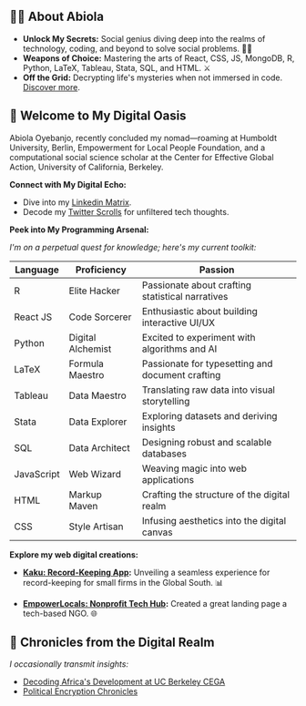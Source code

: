 ## 👨‍💻 About Abiola

- **Unlock My Secrets:** Social genius diving deep into the realms of technology, coding, and beyond to solve social problems. 🕵️‍♂️
- **Weapons of Choice:** Mastering the arts of React, CSS, JS, MongoDB, R, Python, LaTeX, Tableau, Stata, SQL, and HTML. ⚔️
- **Off the Grid:** Decrypting life's mysteries when not immersed in code. [Discover more](https://abiola1864.github.io/).

## 🚀 Welcome to My Digital Oasis

Abiola Oyebanjo, recently concluded my nomad—roaming at Humboldt University, Berlin, Empowerment for Local People Foundation, and a computational social science scholar at the Center for Effective Global Action, University of California, Berkeley.

**Connect with My Digital Echo:**

- Dive into my [Linkedin Matrix](https://www.linkedin.com/in/oyebanjoabiola/).
- Decode my [Twitter Scrolls](https://twitter.com/abiola1864) for unfiltered tech thoughts.

**Peek into My Programming Arsenal:**

*I'm on a perpetual quest for knowledge; here's my current toolkit:*

| Language   | Proficiency      | Passion                                          |
| ---------- | ---------------- | -------------------------------------------------|
| R          | Elite Hacker      | Passionate about crafting statistical narratives |
| React JS   | Code Sorcerer     | Enthusiastic about building interactive UI/UX    |
| Python     | Digital Alchemist | Excited to experiment with algorithms and AI      |
| LaTeX      | Formula Maestro   | Passionate for typesetting and document crafting |
| Tableau    | Data Maestro      | Translating raw data into visual storytelling    |
| Stata      | Data Explorer     | Exploring datasets and deriving insights          |
| SQL        | Data Architect    | Designing robust and scalable databases          |
| JavaScript | Web Wizard        | Weaving magic into web applications              |
| HTML       | Markup Maven       | Crafting the structure of the digital realm      |
| CSS        | Style Artisan      | Infusing aesthetics into the digital canvas      |


**Explore my web digital creations:**

- **[Kaku: Record-Keeping App](https://kaku-revised-5rn85r6dl-abiola1864.vercel.app/category/myshop):** Unveiling a seamless experience for record-keeping for small firms in the Global South. 📊

- **[EmpowerLocals: Nonprofit Tech Hub](https://www.empowerlocals.org):** Created a great landing page a tech-based NGO. 🌐


## 📝 Chronicles from the Digital Realm

*I occasionally transmit insights:*

- [Decoding Africa's Development at UC Berkeley CEGA](https://medium.com/center-for-effective-global-action/building-capacity-in-international-development-insights-from-wgape-a39606c93a06)
- [Political Encryption Chronicles](https://www.scripts-berlin.eu/blog/Blog-28-Vaccine-Nationalism_-Focus-on-Africa/index.html)
